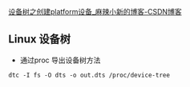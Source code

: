 [设备树之创建platform设备_麻辣小新的博客-CSDN博客](https://blog.csdn.net/cqxcool66/article/details/117357190)


## Linux 设备树

-    通过proc 导出设备树方法
```Shell
dtc -I fs -O dts -o out.dts /proc/device-tree
```